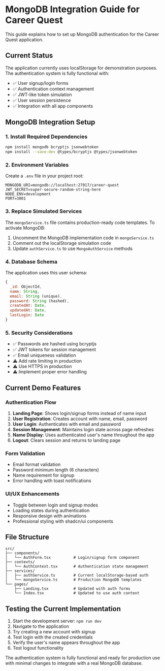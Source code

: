 # MongoDB Integration Guide for Career Quest

This guide explains how to set up MongoDB authentication for the Career Quest application.

## Current Status

The application currently uses localStorage for demonstration purposes. The authentication system is fully functional with:

- ✅ User signup/login forms
- ✅ Authentication context management
- ✅ JWT-like token simulation
- ✅ User session persistence
- ✅ Integration with all app components

## MongoDB Integration Setup

### 1. Install Required Dependencies

```bash
npm install mongodb bcryptjs jsonwebtoken
npm install --save-dev @types/bcryptjs @types/jsonwebtoken
```

### 2. Environment Variables

Create a `.env` file in your project root:

```env
MONGODB_URI=mongodb://localhost:27017/career-quest
JWT_SECRET=super-secure-random-string-here
NODE_ENV=development
PORT=3001
```

### 3. Replace Simulated Services

The `mongoService.ts` file contains production-ready code templates. To activate MongoDB:

1. Uncomment the MongoDB implementation code in `mongoService.ts`
2. Comment out the localStorage simulation code
3. Update `authService.ts` to use `MongoAuthService` methods

### 4. Database Schema

The application uses this user schema:

```javascript
{
  _id: ObjectId,
  name: String,
  email: String (unique),
  password: String (hashed),
  createdAt: Date,
  updatedAt: Date,
  lastLogin: Date
}
```

### 5. Security Considerations

- ✅ Passwords are hashed using bcryptjs
- ✅ JWT tokens for session management
- ✅ Email uniqueness validation
- ⚠️ Add rate limiting in production
- ⚠️ Use HTTPS in production
- ⚠️ Implement proper error handling

## Current Demo Features

### Authentication Flow

1. **Landing Page**: Shows login/signup forms instead of name input
2. **User Registration**: Creates account with name, email, password
3. **User Login**: Authenticates with email and password
4. **Session Management**: Maintains login state across page refreshes
5. **Name Display**: Uses authenticated user's name throughout the app
6. **Logout**: Clears session and returns to landing page

### Form Validation

- Email format validation
- Password minimum length (6 characters)
- Name requirement for signup
- Error handling with toast notifications

### UI/UX Enhancements

- Toggle between login and signup modes
- Loading states during authentication
- Responsive design with animations
- Professional styling with shadcn/ui components

## File Structure

```
src/
├── components/
│   └── AuthForm.tsx          # Login/signup form component
├── contexts/
│   └── AuthContext.tsx       # Authentication state management
├── services/
│   ├── authService.ts        # Current localStorage-based auth
│   └── mongoService.ts       # Production MongoDB templates
└── pages/
    ├── Landing.tsx           # Updated with auth forms
    └── Index.tsx             # Updated to use auth context
```

## Testing the Current Implementation

1. Start the development server: `npm run dev`
2. Navigate to the application
3. Try creating a new account with signup
4. Test login with the created credentials
5. Verify the user's name appears throughout the app
6. Test logout functionality

The authentication system is fully functional and ready for production use with minimal changes to integrate with a real MongoDB database.
